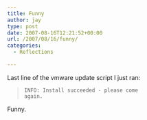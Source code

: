 ```yaml
---
title: Funny
author: jay
type: post
date: 2007-08-16T12:21:52+00:00
url: /2007/08/16/funny/
categories:
  - Reflections

---
```

Last line of the vmware update script I just ran:

> <code class="highlighter-rouge">INFO: Install succeeded - please come again.</code>

Funny.